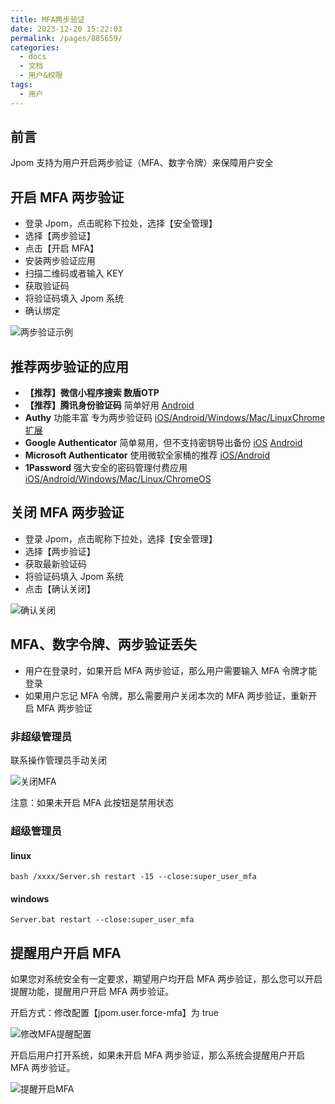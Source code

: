 ```yaml
---
title: MFA两步验证
date: 2023-12-20 15:22:03
permalink: /pages/885659/
categories:
  - docs
  - 文档
  - 用户&权限
tags:
  - 用户
---
```


## 前言

Jpom 支持为用户开启两步验证（MFA、数字令牌）来保障用户安全

## 开启 MFA 两步验证

- 登录 Jpom，点击昵称下拉处，选择【安全管理】
- 选择【两步验证】
- 点击【开启 MFA】
- 安装两步验证应用
- 扫描二维码或者输入 KEY
- 获取验证码
- 将验证码填入 Jpom 系统
- 确认绑定

![两步验证示例](/images/user/99b6a9646a634b0aba02eeb050400d53.png)


## 推荐两步验证的应用

- **【推荐】微信小程序搜索 数盾OTP**
- **【推荐】腾讯身份验证码** 简单好用 [Android](https://a.app.qq.com/o/simple.jsp?pkgname=com.tencent.authenticator)
- **Authy** 功能丰富 专为两步验证码 [iOS/Android/Windows/Mac/Linux](https://authy.com/download/)[Chrome 扩展](https://chrome.google.com/webstore/detail/authy/gaedmjdfmmahhbjefcbgaolhhanlaolb?hl=cn)
- **Google Authenticator** 简单易用，但不支持密钥导出备份 [iOS](https://apps.apple.com/us/app/google-authenticator/id388497605) [Android](https://play.google.com/store/apps/details?id=com.google.android.apps.authenticator2&amp;hl=cn)
- **Microsoft Authenticator** 使用微软全家桶的推荐 [iOS/Android](https://www.microsoft.com/zh-cn/account/authenticator)
- **1Password** 强大安全的密码管理付费应用 [iOS/Android/Windows/Mac/Linux/ChromeOS](https://1password.com/zh-cn/downloads/)


## 关闭 MFA 两步验证

- 登录 Jpom，点击昵称下拉处，选择【安全管理】
- 选择【两步验证】
- 获取最新验证码
- 将验证码填入 Jpom 系统
- 点击【确认关闭】

![确认关闭](/images/user/3f550608dab3409f9d20f3d8884b3c60.png)

## MFA、数字令牌、两步验证丢失

- 用户在登录时，如果开启 MFA 两步验证，那么用户需要输入 MFA 令牌才能登录
- 如果用户忘记 MFA 令牌，那么需要用户关闭本次的 MFA 两步验证，重新开启 MFA 两步验证

### 非超级管理员

联系操作管理员手动关闭

![关闭MFA](/images/user/f6227e31c05c4d10acddf0c0c6b72ded.png)

注意：如果未开启 MFA 此按钮是禁用状态

### 超级管理员

#### linux

```shell
bash /xxxx/Server.sh restart -15 --close:super_user_mfa
```

#### windows

```shell
Server.bat restart --close:super_user_mfa
```

## 提醒用户开启 MFA

如果您对系统安全有一定要求，期望用户均开启 MFA 两步验证，那么您可以开启提醒功能，提醒用户开启 MFA 两步验证。

开启方式：修改配置【jpom.user.force-mfa】为 true

![修改MFA提醒配置](/images/user/4e1cc51bbd8247b992905fa0240eea39.png)


开启后用户打开系统，如果未开启 MFA 两步验证，那么系统会提醒用户开启 MFA 两步验证。

![提醒开启MFA](/images/user/1509a55858254496b46ee4a89b5cbd92.png)
